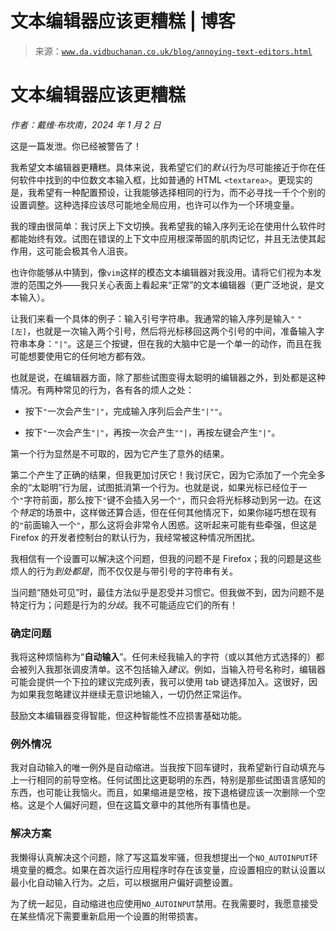 <!--yml

分类：未分类

日期：2024 年 5 月 27 日 14:26:19

-->

# 文本编辑器应该更糟糕 | 博客

> 来源：[`www.da.vidbuchanan.co.uk/blog/annoying-text-editors.html`](https://www.da.vidbuchanan.co.uk/blog/annoying-text-editors.html)

# 文本编辑器应该更糟糕

*作者：戴维·布坎南，2024 年 1 月 2 日*

这是一篇发泄。你已经被警告了！

我希望文本编辑器更糟糕。具体来说，我希望它们的*默认*行为尽可能接近于你在任何软件中找到的中位数文本输入框，比如普通的 HTML `<textarea>`。更现实的是，我希望有一种配置预设，让我能够选择相同的行为，而不必寻找一千个个别的设置调整。这种选择应该尽可能地全局应用，也许可以作为一个环境变量。

我的理由很简单：我讨厌上下文切换。我希望我的输入序列无论在使用什么软件时都能始终有效。试图在错误的上下文中应用根深蒂固的肌肉记忆，并且无法使其起作用，这可能会极其令人沮丧。

也许你能够从中猜到，像`vim`这样的模态文本编辑器对我没用。请将它们视为本发泄的范围之外——我只关心表面上看起来“正常”的文本编辑器（更广泛地说，是文本输入）。

让我们来看一个具体的例子：输入引号字符串。我通常的输入序列是输入`"` `"` `[左]`，也就是一次输入两个引号，然后将光标移回这两个引号的中间，准备输入字符串本身：`"|"`。这是三个按键，但在我的大脑中它是一个单一的动作，而且在我可能想要使用它的任何地方都有效。

也就是说，在编辑器方面，除了那些试图变得太聪明的编辑器之外，到处都是这种情况。有两种常见的行为，各有各的烦人之处：

+   按下`"`一次会产生`"|"`，完成输入序列后会产生`"|""`。

+   按下`"`一次会产生`"|"`，再按一次会产生`""|`，再按左键会产生`"|"`。

第一个行为显然是不可取的，因为它产生了意外的结果。

第二个产生了正确的结果，但我更加讨厌它！我讨厌它，因为它添加了一个完全多余的“太聪明”行为层，试图抵消第一个行为。也就是说，如果光标已经位于一个`"`字符前面，那么按下`"`键不会插入另一个`"`，而只会将光标移动到另一边。在这个*特定*的场景中，这样做还算合适，但在任何其他情况下，如果你碰巧想在现有的`"`前面输入一个`"`，那么这将会非常令人困惑。这听起来可能有些牵强，但这是 Firefox 的开发者控制台的默认行为，我经常被这种情况所困扰。

我相信有一个设置可以解决这个问题，但我的问题不是 Firefox；我的问题是这些烦人的行为*到处都是*，而不仅仅是与带引号的字符串有关。

当问题“随处可见”时，最佳方法似乎是忍受并习惯它。但我做不到，因为问题不是特定行为；问题是行为的*分歧*。我不可能适应它们的所有！

### 确定问题

我将这种烦恼称为“**自动输入**”。任何未经我输入的字符（或以其他方式选择的）都会被列入我那张调皮清单。这不包括输入*建议*。例如，当输入符号名称时，编辑器可能会提供一个下拉的建议完成列表，我可以使用 tab 键选择加入。这很好，因为如果我忽略建议并继续无意识地输入，一切仍然正常运作。

鼓励文本编辑器变得智能，但这种智能性不应损害基础功能。

### 例外情况

我对自动输入的唯一例外是自动缩进。当我按下回车键时，我希望新行自动填充与上一行相同的前导空格。任何试图比这更聪明的东西，特别是那些试图语言感知的东西，也可能让我恼火。而且，如果缩进是空格，按下退格键应该一次删除一个空格。这是个人偏好问题，但在这篇文章中的其他所有事情也是。

### 解决方案

我懒得认真解决这个问题，除了写这篇发牢骚，但我想提出一个`NO_AUTOINPUT`环境变量的概念。如果在首次运行应用程序时存在该变量，应设置相应的默认设置以最小化自动输入行为。之后，可以根据用户偏好调整设置。

为了统一起见，自动缩进也应使用`NO_AUTOINPUT`禁用。在我需要时，我愿意接受在某些情况下需要重新启用一个设置的附带损害。
